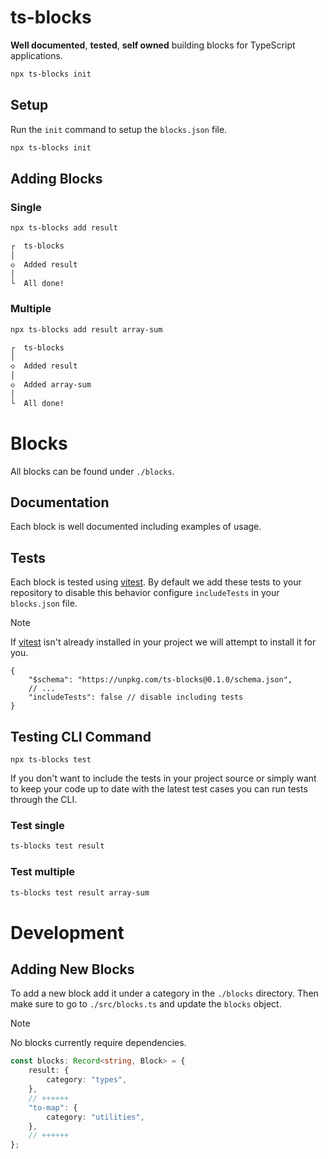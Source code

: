 # ts-blocks

**Well documented**, **tested**, **self owned** building blocks for TypeScript applications.

```bash
npx ts-blocks init
```

## Setup

Run the `init` command to setup the `blocks.json` file.

```bash
npx ts-blocks init
```

## Adding Blocks

### Single

```bash
npx ts-blocks add result

┌  ts-blocks
│
◇  Added result
│
└  All done!
```

### Multiple

```bash
npx ts-blocks add result array-sum

┌  ts-blocks
│
◇  Added result
│
◇  Added array-sum
│
└  All done!
```

# Blocks

All blocks can be found under `./blocks`.

## Documentation

Each block is well documented including examples of usage.

## Tests

Each block is tested using [vitest](https://vitest.dev/). By default we add these tests to your repository to disable this behavior configure `includeTests` in your `blocks.json` file.

> [!NOTE]
> If [vitest](https://vitest.dev/) isn't already installed in your project we will attempt to install it for you.

```jsonc
{
	"$schema": "https://unpkg.com/ts-blocks@0.1.0/schema.json",
	// ...
	"includeTests": false // disable including tests
}
```

## Testing CLI Command

```
npx ts-blocks test 
```

If you don't want to include the tests in your project source or simply want to keep your code up to date with the latest test cases you can run tests through the CLI.

### Test single

```bash
ts-blocks test result
```

### Test multiple

```bash
ts-blocks test result array-sum
```

# Development

## Adding New Blocks

To add a new block add it under a category in the `./blocks` directory. Then make sure to go to `./src/blocks.ts` and update the `blocks` object.

> [!NOTE]
> No blocks currently require dependencies.

```ts
const blocks: Record<string, Block> = {
	result: {
		category: "types",
	},
	// ++++++
	"to-map": {
		category: "utilities",
	},
	// ++++++
};
```
